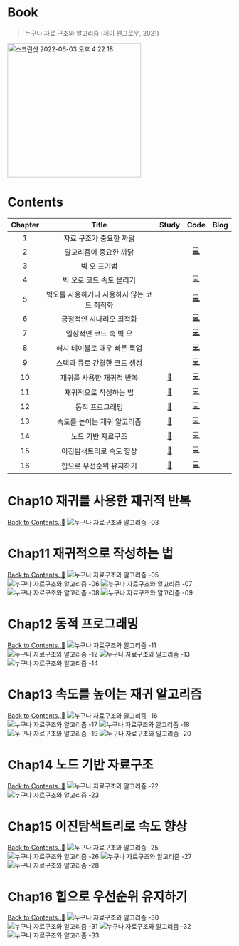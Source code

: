 # Book
> 누구나 자료 구조와 알고리즘 (제이 웬그로우, 2021)

<img width="300" alt="스크린샷 2022-06-03 오후 4 22 18" src="https://user-images.githubusercontent.com/78308684/171807289-da1d59b2-dcbc-475c-94de-bbe4b83032b7.png">

# Contents
| Chapter | Title | Study | Code | Blog |
|:-------:|:-----:|:---:|:----:|:----:|
| 1 | 자료 구조가 중요한 까닭 ||||
| 2 | 알고리즘이 중요한 까닭 | | [💻](https://github.com/limeorange/DataStructure_Algorithm/blob/main/%EB%88%84%EA%B5%AC%EB%82%98%20%EC%9E%90%EB%A3%8C%20%EA%B5%AC%EC%A1%B0%EC%99%80%20%EC%95%8C%EA%B3%A0%EB%A6%AC%EC%A6%98%20(%EC%A0%9C%EC%9D%B4%20%EC%9B%AC%EA%B7%B8%EB%A1%9C%EC%9A%B0)/Ch02.%20%EC%95%8C%EA%B3%A0%EB%A6%AC%EC%A6%98%EC%9D%B4%20%EC%A4%91%EC%9A%94%ED%95%9C%20%EA%B9%8C%EB%8B%AD.ipynb) | |
| 3 | 빅 오 표기법 ||||
| 4 | 빅 오로 코드 속도 올리기 | | [💻](https://github.com/limeorange/DataStructure_Algorithm/blob/main/%EB%88%84%EA%B5%AC%EB%82%98%20%EC%9E%90%EB%A3%8C%20%EA%B5%AC%EC%A1%B0%EC%99%80%20%EC%95%8C%EA%B3%A0%EB%A6%AC%EC%A6%98%20(%EC%A0%9C%EC%9D%B4%20%EC%9B%AC%EA%B7%B8%EB%A1%9C%EC%9A%B0)/Ch04.%20%EB%B9%85%20%EC%98%A4%EB%A1%9C%20%EC%BD%94%EB%93%9C%20%EC%86%8D%EB%8F%84%20%EC%98%AC%EB%A6%AC%EA%B8%B0.ipynb) | |
| 5 | 빅오를 사용하거나 사용하지 않는 코드 최적화 | | [💻](https://github.com/limeorange/DataStructure_Algorithm/blob/main/%EB%88%84%EA%B5%AC%EB%82%98%20%EC%9E%90%EB%A3%8C%20%EA%B5%AC%EC%A1%B0%EC%99%80%20%EC%95%8C%EA%B3%A0%EB%A6%AC%EC%A6%98%20(%EC%A0%9C%EC%9D%B4%20%EC%9B%AC%EA%B7%B8%EB%A1%9C%EC%9A%B0)/Ch05.%20%EB%B9%85%20%EC%98%A4%EB%A5%BC%20%EC%82%AC%EC%9A%A9%ED%95%98%EA%B1%B0%EB%82%98%20%EC%82%AC%EC%9A%A9%ED%95%98%EC%A7%80%20%EC%95%8A%EB%8A%94%20%EC%BD%94%EB%93%9C%20%EC%B5%9C%EC%A0%81%ED%99%94.ipynb) | |
| 6 | 긍정적인 시나리오 최적화 | | [💻](https://github.com/limeorange/DataStructure_Algorithm/blob/main/%EB%88%84%EA%B5%AC%EB%82%98%20%EC%9E%90%EB%A3%8C%20%EA%B5%AC%EC%A1%B0%EC%99%80%20%EC%95%8C%EA%B3%A0%EB%A6%AC%EC%A6%98%20(%EC%A0%9C%EC%9D%B4%20%EC%9B%AC%EA%B7%B8%EB%A1%9C%EC%9A%B0)/Ch06.%20%EA%B8%8D%EC%A0%95%EC%A0%81%EC%9D%B8%20%EC%8B%9C%EB%82%98%EB%A6%AC%EC%98%A4%20%EC%B5%9C%EC%A0%81%ED%99%94.ipynb) | |
| 7 | 일상적인 코드 속 빅 오 | | [💻](https://github.com/limeorange/DataStructure_Algorithm/blob/main/%EB%88%84%EA%B5%AC%EB%82%98%20%EC%9E%90%EB%A3%8C%20%EA%B5%AC%EC%A1%B0%EC%99%80%20%EC%95%8C%EA%B3%A0%EB%A6%AC%EC%A6%98%20(%EC%A0%9C%EC%9D%B4%20%EC%9B%AC%EA%B7%B8%EB%A1%9C%EC%9A%B0)/Ch07.%20%EC%9D%BC%EC%83%81%EC%A0%81%EC%9D%B8%20%EC%BD%94%EB%93%9C%20%EC%86%8D%20%EB%B9%85%20%EC%98%A4.ipynb) | |
| 8 | 해시 테이블로 매우 빠른 룩업 | | [💻](https://github.com/limeorange/DataStructure_Algorithm/blob/main/%EB%88%84%EA%B5%AC%EB%82%98%20%EC%9E%90%EB%A3%8C%20%EA%B5%AC%EC%A1%B0%EC%99%80%20%EC%95%8C%EA%B3%A0%EB%A6%AC%EC%A6%98%20(%EC%A0%9C%EC%9D%B4%20%EC%9B%AC%EA%B7%B8%EB%A1%9C%EC%9A%B0)/Ch08.%20%ED%95%B4%EC%8B%9C%20%ED%85%8C%EC%9D%B4%EB%B8%94%EB%A1%9C%20%EB%A7%A4%EC%9A%B0%20%EB%B9%A0%EB%A5%B8%20%EB%A3%A9%EC%97%85.ipynb) | |
| 9 | 스택과 큐로 간결한 코드 생성 | | [💻](https://github.com/limeorange/DataStructure_Algorithm/blob/main/%EB%88%84%EA%B5%AC%EB%82%98%20%EC%9E%90%EB%A3%8C%20%EA%B5%AC%EC%A1%B0%EC%99%80%20%EC%95%8C%EA%B3%A0%EB%A6%AC%EC%A6%98%20(%EC%A0%9C%EC%9D%B4%20%EC%9B%AC%EA%B7%B8%EB%A1%9C%EC%9A%B0)/Ch09.%20%EC%8A%A4%ED%83%9D%EA%B3%BC%20%ED%81%90%EB%A1%9C%20%EA%B0%84%EA%B2%B0%ED%95%9C%20%EC%BD%94%EB%93%9C%20%EC%83%9D%EC%84%B1.ipynb) | |
| 10 | 재귀를 사용한 재귀적 반복 | [📝](#Chap10-재귀를-사용한-재귀적-반복) | [💻](https://github.com/limeorange/DataStructure_Algorithm/blob/main/%EB%88%84%EA%B5%AC%EB%82%98%20%EC%9E%90%EB%A3%8C%20%EA%B5%AC%EC%A1%B0%EC%99%80%20%EC%95%8C%EA%B3%A0%EB%A6%AC%EC%A6%98%20(%EC%A0%9C%EC%9D%B4%20%EC%9B%AC%EA%B7%B8%EB%A1%9C%EC%9A%B0)/Ch10.%20%EC%9E%AC%EA%B7%80%EB%A5%BC%20%EC%82%AC%EC%9A%A9%ED%95%9C%20%EC%9E%AC%EA%B7%80%EC%A0%81%20%EB%B0%98%EB%B3%B5.ipynb) | |
| 11 | 재귀적으로 작성하는 법 | [📝](#Chap11-재귀적으로-작성하는-법) | [💻](https://github.com/limeorange/DataStructure_Algorithm/blob/main/%EB%88%84%EA%B5%AC%EB%82%98%20%EC%9E%90%EB%A3%8C%20%EA%B5%AC%EC%A1%B0%EC%99%80%20%EC%95%8C%EA%B3%A0%EB%A6%AC%EC%A6%98%20(%EC%A0%9C%EC%9D%B4%20%EC%9B%AC%EA%B7%B8%EB%A1%9C%EC%9A%B0)/Ch11.%20%EC%9E%AC%EA%B7%80%EC%A0%81%EC%9C%BC%EB%A1%9C%20%EC%9E%91%EC%84%B1%ED%95%98%EB%8A%94%20%EB%B2%95.ipynb) | |
| 12 | 동적 프로그래밍 | [📝](#Chap12-동적-프로그래밍) | [💻](https://github.com/limeorange/DataStructure_Algorithm/blob/main/%EB%88%84%EA%B5%AC%EB%82%98%20%EC%9E%90%EB%A3%8C%20%EA%B5%AC%EC%A1%B0%EC%99%80%20%EC%95%8C%EA%B3%A0%EB%A6%AC%EC%A6%98%20(%EC%A0%9C%EC%9D%B4%20%EC%9B%AC%EA%B7%B8%EB%A1%9C%EC%9A%B0)/Ch12.%20%EB%8F%99%EC%A0%81%20%ED%94%84%EB%A1%9C%EA%B7%B8%EB%9E%98%EB%B0%8D.ipynb) | |
| 13 | 속도를 높이는 재귀 알고리즘 | [📝](#Chap13-속도를-높이는-재귀-알고리즘) | [💻](https://github.com/limeorange/DataStructure_Algorithm/blob/main/%EB%88%84%EA%B5%AC%EB%82%98%20%EC%9E%90%EB%A3%8C%20%EA%B5%AC%EC%A1%B0%EC%99%80%20%EC%95%8C%EA%B3%A0%EB%A6%AC%EC%A6%98%20(%EC%A0%9C%EC%9D%B4%20%EC%9B%AC%EA%B7%B8%EB%A1%9C%EC%9A%B0)/Ch13.%20%EC%86%8D%EB%8F%84%EB%A5%BC%20%EB%86%92%EC%9D%B4%EB%8A%94%20%EC%9E%AC%EA%B7%80%20%EC%95%8C%EA%B3%A0%EB%A6%AC%EC%A6%98.ipynb) | |
| 14 | 노드 기반 자료구조 | [📝](#Chap14-노드-기반-자료구조) | [💻](https://github.com/limeorange/DataStructure_Algorithm/blob/main/%EB%88%84%EA%B5%AC%EB%82%98%20%EC%9E%90%EB%A3%8C%20%EA%B5%AC%EC%A1%B0%EC%99%80%20%EC%95%8C%EA%B3%A0%EB%A6%AC%EC%A6%98%20(%EC%A0%9C%EC%9D%B4%20%EC%9B%AC%EA%B7%B8%EB%A1%9C%EC%9A%B0)/Ch14.%20%EB%85%B8%EB%93%9C%20%EA%B8%B0%EB%B0%98%20%EC%9E%90%EB%A3%8C%20%EA%B5%AC%EC%A1%B0.ipynb) | |
| 15 | 이진탐색트리로 속도 향상 | [📝](#Chap15-이진탐색트리로-속도-향상) | [💻](https://github.com/limeorange/DataStructure_Algorithm/blob/main/%EB%88%84%EA%B5%AC%EB%82%98%20%EC%9E%90%EB%A3%8C%20%EA%B5%AC%EC%A1%B0%EC%99%80%20%EC%95%8C%EA%B3%A0%EB%A6%AC%EC%A6%98%20(%EC%A0%9C%EC%9D%B4%20%EC%9B%AC%EA%B7%B8%EB%A1%9C%EC%9A%B0)/Ch15.%20%EC%9D%B4%EC%A7%84%20%ED%83%90%EC%83%89%20%ED%8A%B8%EB%A6%AC%EB%A1%9C%20%EC%86%8D%EB%8F%84%20%ED%96%A5%EC%83%81.ipynb) | |
| 16 | 힙으로 우선순위 유지하기 | [📝](#Chap16-힙으로-우선순위-유지하기) | [💻](https://github.com/limeorange/DataStructure_Algorithm/blob/main/%EB%88%84%EA%B5%AC%EB%82%98%20%EC%9E%90%EB%A3%8C%20%EA%B5%AC%EC%A1%B0%EC%99%80%20%EC%95%8C%EA%B3%A0%EB%A6%AC%EC%A6%98%20(%EC%A0%9C%EC%9D%B4%20%EC%9B%AC%EA%B7%B8%EB%A1%9C%EC%9A%B0)/Ch16.%20%ED%9E%99%EC%9C%BC%EB%A1%9C%20%EC%9A%B0%EC%84%A0%EC%88%98%EC%9C%84%20%EC%9C%A0%EC%A7%80%ED%95%98%EA%B8%B0.ipynb) | |


# Chap10 재귀를 사용한 재귀적 반복
[Back to Contents..🥕](#Contents)
![누구나 자료구조와 알고리즘 -03](https://user-images.githubusercontent.com/78308684/171811286-c6540610-1748-4d52-addc-39c7fc2e8072.jpg)


# Chap11 재귀적으로 작성하는 법
[Back to Contents..🥕](#Contents)
![누구나 자료구조와 알고리즘 -05](https://user-images.githubusercontent.com/78308684/171811393-1e4d4015-f3e1-4961-9f12-1e2f73204044.jpg)
![누구나 자료구조와 알고리즘 -06](https://user-images.githubusercontent.com/78308684/171811401-4ce940c7-15a3-40a9-875a-070a88647a97.jpg)
![누구나 자료구조와 알고리즘 -07](https://user-images.githubusercontent.com/78308684/171811408-cde61bce-3228-4fd8-ab31-8799c9e0f0fc.jpg)
![누구나 자료구조와 알고리즘 -08](https://user-images.githubusercontent.com/78308684/171811411-e41adf0a-9ec1-436f-ad90-4e4f56bcaa3f.jpg)
![누구나 자료구조와 알고리즘 -09](https://user-images.githubusercontent.com/78308684/171811414-81048a5f-78a2-4887-9231-449be5eda582.jpg)


# Chap12 동적 프로그래밍
[Back to Contents..🥕](#Contents)
![누구나 자료구조와 알고리즘 -11](https://user-images.githubusercontent.com/78308684/171811511-4af213fa-d565-4d1f-adac-911e2f3ea1d0.jpg)
![누구나 자료구조와 알고리즘 -12](https://user-images.githubusercontent.com/78308684/171811531-d77f5995-ba93-4908-ac67-4d9f164a12c5.jpg)
![누구나 자료구조와 알고리즘 -13](https://user-images.githubusercontent.com/78308684/171811542-0bc82890-d4d3-488c-8af7-403108cb4217.jpg)
![누구나 자료구조와 알고리즘 -14](https://user-images.githubusercontent.com/78308684/171811548-7869290f-9d44-4af0-902d-9aa63ae4f986.jpg)


# Chap13 속도를 높이는 재귀 알고리즘
[Back to Contents..🥕](#Contents)
![누구나 자료구조와 알고리즘 -16](https://user-images.githubusercontent.com/78308684/171811968-0bb0808e-e1bf-480d-b074-67e23d3edc2b.jpg)
![누구나 자료구조와 알고리즘 -17](https://user-images.githubusercontent.com/78308684/171811988-446c5966-ba97-43d3-babc-d0c0c1ee0e70.jpg)
![누구나 자료구조와 알고리즘 -18](https://user-images.githubusercontent.com/78308684/171811993-bd949e8f-0517-486b-bde4-a2d85dd83844.jpg)
![누구나 자료구조와 알고리즘 -19](https://user-images.githubusercontent.com/78308684/171811997-5f694735-3672-4708-aa35-b0b071f479bc.jpg)
![누구나 자료구조와 알고리즘 -20](https://user-images.githubusercontent.com/78308684/171812002-2db3c0fa-c0eb-4d46-b6d1-182d85b679c9.jpg)


# Chap14 노드 기반 자료구조
[Back to Contents..🥕](#Contents)
![누구나 자료구조와 알고리즘 -22](https://user-images.githubusercontent.com/78308684/171812041-ee9b6587-9ae4-4ece-bf61-9ec77c0ee04e.jpg)
![누구나 자료구조와 알고리즘 -23](https://user-images.githubusercontent.com/78308684/171812058-ae313bce-135f-4afc-8a92-1db4c538533c.jpg)


# Chap15 이진탐색트리로 속도 향상
[Back to Contents..🥕](#Contents)
![누구나 자료구조와 알고리즘 -25](https://user-images.githubusercontent.com/78308684/171812106-7196aa82-dbce-439c-98c1-42a34265eca9.jpg)
![누구나 자료구조와 알고리즘 -26](https://user-images.githubusercontent.com/78308684/171812111-bf72c1b7-f7ac-45fe-aeb9-a828e31315f9.jpg)
![누구나 자료구조와 알고리즘 -27](https://user-images.githubusercontent.com/78308684/171812120-7f7c7feb-fad9-4a38-b7b1-85d685d73dba.jpg)
![누구나 자료구조와 알고리즘 -28](https://user-images.githubusercontent.com/78308684/171812123-d8c164db-b886-482e-bde2-b866d61c31bd.jpg)


# Chap16 힙으로 우선순위 유지하기
[Back to Contents..🥕](#Contents)
![누구나 자료구조와 알고리즘 -30](https://user-images.githubusercontent.com/78308684/171812185-b089f19e-df44-4b88-976b-37d102c2e377.jpg)
![누구나 자료구조와 알고리즘 -31](https://user-images.githubusercontent.com/78308684/171812199-36bd3696-5dbf-4f78-a89e-1d89c6416c64.jpg)
![누구나 자료구조와 알고리즘 -32](https://user-images.githubusercontent.com/78308684/171812210-ec85838a-d9ed-425b-a3fc-f6ae2cd0ba50.jpg)
![누구나 자료구조와 알고리즘 -33](https://user-images.githubusercontent.com/78308684/171812215-0c96bacc-652b-4ef8-af6c-df6b75e73a41.jpg)

